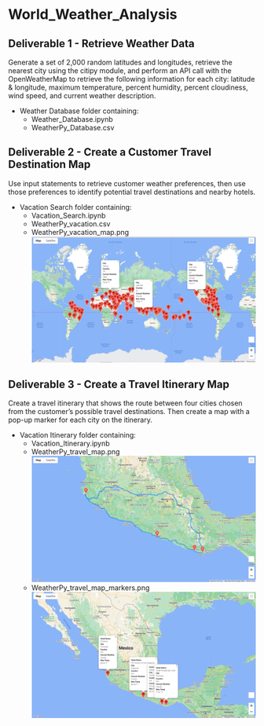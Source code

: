 # World_Weather_Analysis

## Deliverable 1 - Retrieve Weather Data

Generate a set of 2,000 random latitudes and longitudes, retrieve the nearest city using the citipy module, and perform an API call with the OpenWeatherMap to retrieve the following information for each city: latitude & longitude, maximum temperature, percent humidity, percent cloudiness, wind speed, and current weather description.

- Weather Database folder containing:
  -  Weather_Database.ipynb
  -  WeatherPy_Database.csv

## Deliverable 2 - Create a Customer Travel Destination Map

Use input statements to retrieve customer weather preferences, then use those preferences to identify potential travel destinations and nearby hotels.

- Vacation Search folder containing:
  -  Vacation_Search.ipynb
  -  WeatherPy_vacation.csv
  -  WeatherPy_vacation_map.png ![WeatherPy_vacation_map](https://github.com/cewarkentin/World_Weather_Analysis/blob/main/Vacation_Search/WeatherPy_vacation_map.png)

## Deliverable 3 - Create a Travel Itinerary Map

Create a travel itinerary that shows the route between four cities chosen from the customer’s possible travel destinations. Then create a map with a pop-up marker for each city on the itinerary.

- Vacation Itinerary folder containing:
  -  Vacation_Itinerary.ipynb
  -  WeatherPy_travel_map.png ![WeatherPy_travel_map](https://github.com/cewarkentin/World_Weather_Analysis/blob/main/Vacation_Itinerary/WeatherPy_travel_map.png)
  -  WeatherPy_travel_map_markers.png ![WeatherPy_travel_map_markers](https://github.com/cewarkentin/World_Weather_Analysis/blob/main/Vacation_Itinerary/WeatherPy_travel_map_markers.png)
